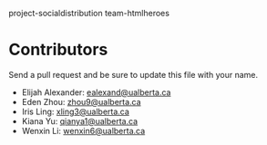 project-socialdistribution
team-htmlheroes

Contributors
============

Send a pull request and be sure to update this file with your name.
+   Elijah Alexander: ealexand@ualberta.ca
+   Eden Zhou: zhou9@ualberta.ca
+   Iris Ling: xling3@ualberta.ca
+   Kiana Yu: qianya1@ualberta.ca
+   Wenxin Li: wenxin6@ualberta.ca
